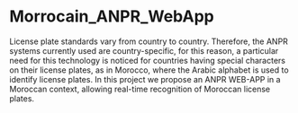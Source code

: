 # Morrocain_ANPR_WebApp
License plate standards vary from country to country. Therefore, the ANPR systems currently used are country-specific, for this reason, a particular need for this technology is noticed for countries having special characters on their license plates, as in Morocco, where the Arabic alphabet is used to identify license plates. In this project we propose an ANPR WEB-APP in a Moroccan context, allowing real-time recognition of Moroccan license plates. 
